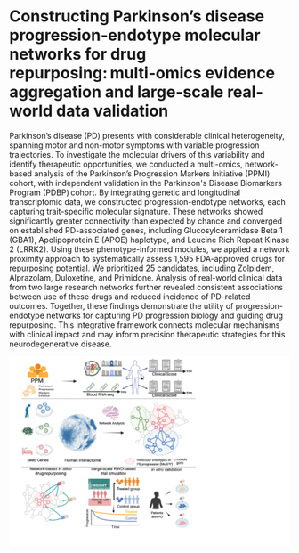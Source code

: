 # Constructing Parkinson’s disease progression-endotype molecular networks for drug repurposing: multi-omics evidence aggregation and large-scale real-world data validation 
Parkinson’s disease (PD) presents with considerable clinical heterogeneity, spanning motor and non-motor symptoms with variable progression trajectories. To investigate the molecular drivers of this variability and identify therapeutic opportunities, we conducted a multi-omics, network-based analysis of the Parkinson’s Progression Markers Initiative (PPMI) cohort, with independent validation in the Parkinson's Disease Biomarkers Program (PDBP) cohort. By integrating genetic and longitudinal transcriptomic data, we constructed progression-endotype networks, each capturing trait-specific molecular signature. These networks showed significantly greater connectivity than expected by chance and converged on established PD-associated genes, including Glucosylceramidase Beta 1 (GBA1), Apolipoprotein E (APOE) haplotype, and Leucine Rich Repeat Kinase 2 (LRRK2). Using these phenotype-informed modules, we applied a network proximity approach to systematically assess 1,595 FDA-approved drugs for repurposing potential. We prioritized 25 candidates, including Zolpidem, Alprazolam, Duloxetine, and Primidone. Analysis of real-world clinical data from two large research networks further revealed consistent associations between use of these drugs and reduced incidence of PD-related outcomes. Together, these findings demonstrate the utility of progression-endotype networks for capturing PD progression biology and guiding drug repurposing. This integrative framework connects molecular mechanisms with clinical impact and may inform precision therapeutic strategies for this neurodegenerative disease. 

![Pipeline](pipeline.png)
